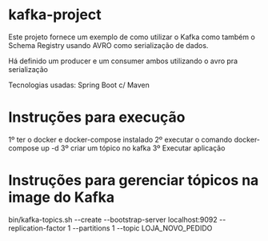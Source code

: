 # kafka-project
Este projeto fornece um exemplo de como utilizar o Kafka como também o Schema Registry usando AVRO como serialização de dados.

Há definido um producer e um consumer ambos utilizando o avro pra serialização

Tecnologias usadas:
Spring Boot c/ Maven


# Instruções para execução
1º ter o docker e docker-compose instalado
2º executar o comando docker-compose up -d
3º criar um tópico no kafka
3º Executar aplicação


# Instruções para gerenciar tópicos na image do Kafka
bin/kafka-topics.sh --create --bootstrap-server localhost:9092 --replication-factor 1  --partitions 1 --topic LOJA_NOVO_PEDIDO
